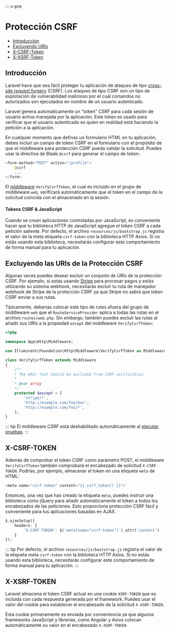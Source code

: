 ::: v-pre

# Protección CSRF

- [Introducción](#csrf-introduction)
- [Excluyendo URIs](#csrf-excluding-uris)
- [X-CSRF-Token](#csrf-x-csrf-token)
- [X-XSRF-Token](#csrf-x-xsrf-token)

<a name="csrf-introduction"></a>
## Introducción

Laravel hace que sea fácil proteger tu aplicación de ataques de tipo [cross-site request forgery](https://en.wikipedia.org/wiki/Cross-site_request_forgery) (CSRF). Los ataques de tipo CSRF son un tipo de explotación de vulnerabilidad malicioso por el cual comandos no autorizados son ejecutados en nombre de un usuario autenticado.

Laravel genera automáticamente un "token" CSRF para cada sesión de usuario activa manejada por la aplicación. Este token es usado para verificar que el usuario autenticado es quien en realidad está haciendo la petición a la aplicación.

En cualquier momento que definas un formulario HTML en tu aplicación, debes incluir un campo de token CSRF en el formulario con el propósito de que el middleware para protección CSRF pueda validar la solicitud. Puedes usar la directiva de Blade `@csrf` para generar el campo de token:

```php
<form method="POST" action="/profile">
    @csrf
    ...
</form>
```

El [middleware](/docs/{{version}}/middleware) `VerifyCsrfToken`, el cual es incluido en el grupo de middleware `web`, verificará automáticamente que el token en el campo de la solicitud coincida con el almacenado en la sesión.

#### Tokens CSRF & JavaScript

Cuando se crean aplicaciones controladas por JavaScript, es conveniente hacer que tu biblioteca HTTP de JavaScript agregue el token CSRF a cada petición saliente. Por defecto, el archivo `resources/js/bootstrap.js` registra el valor de la meta etiqueta `csrf-token` con la biblioteca HTTP Axios. Si no estás usando esta biblioteca, necesitarás configurar este comportamiento de forma manual para tu aplicación.

<a name="csrf-excluding-uris"></a>
## Excluyendo las URIs de la Protección CSRF

Algunas veces puedes desear excluir un conjunto de URIs de la protección CSRF. Por ejemplo, si estás usando [Stripe](https://stripe.com) para procesar pagos y estás utilizando su sistema webhook, necesitarás excluir tu ruta de manejador webhook de Stripe de la protección CSRF ya que Stripe no sabrá que token CSRF enviar a sus rutas.

Típicamente, deberías colocar este tipo de rutas afuera del grupo de middleware `web` que el `RouteServiceProvider` aplica a todas las rutas en el archivo `routes/web.php`. Sin embargo, también puedes excluir las rutas al añadir sus URIs a la propiedad `except` del middleware `VerifyCsrfToken`:

```php
<?php

namespace App\Http\Middleware;

use Illuminate\Foundation\Http\Middleware\VerifyCsrfToken as Middleware;

class VerifyCsrfToken extends Middleware
{
    /**
    * The URIs that should be excluded from CSRF verification.
    *
    * @var array
    */
    protected $except = [
        'stripe/*',
        'http://example.com/foo/bar',
        'http://example.com/foo/*',
    ];
}
```

::: tip
El middleware CSRF está deshabilitado automáticamente al [ejecutar pruebas](/docs/{{version}}/testing).
:::

<a name="csrf-x-csrf-token"></a>
## X-CSRF-TOKEN

Además de comprobar el token CSRF como parámetro POST, el middleware `VerifyCsrfToken` también comprobará el encabezado de solicitud `X-CSRF-TOKEN`. Podrías, por ejemplo, almacenar el token en una etiqueta `meta` de HTML:

```php
<meta name="csrf-token" content="{{ csrf_token() }}">
```

Entonces, una vez que has creado la etiqueta `meta`, puedes instruir una biblioteca como jQuery para añadir automáticamente el token a todos los encabezados de las peticiones. Esto proporciona protección CSRF fácil y conveniente para tus aplicaciones basadas en AJAX.

```php
$.ajaxSetup({
    headers: {
        'X-CSRF-TOKEN': $('meta[name="csrf-token"]').attr('content')
    }
});
```

::: tip
Por defecto, el archivo `resources/js/bootstrap.js` registra el valor de la etiqueta meta `csrf-token` con la biblioteca HTTP Axios. Si no estás usando esta biblioteca, necesitarás configurar este comportamiento de forma manual para tu aplicación.
:::

<a name="csrf-x-xsrf-token"></a>
## X-XSRF-TOKEN

Laravel almacena el token CSRF actual en una cookie `XSRF-TOKEN` que es incluida con cada respuesta generada por el framework. Puedes usar el valor del cookie para establecer el encabezado de la solicitud `X-XSRF-TOKEN`.

Esta cookie primeramente es enviada por conveniencia ya que algunos frameworks JavaScript y librerías, como Angular y Axios colocan automáticamente su valor en el encabezado `X-XSRF-TOKEN`.